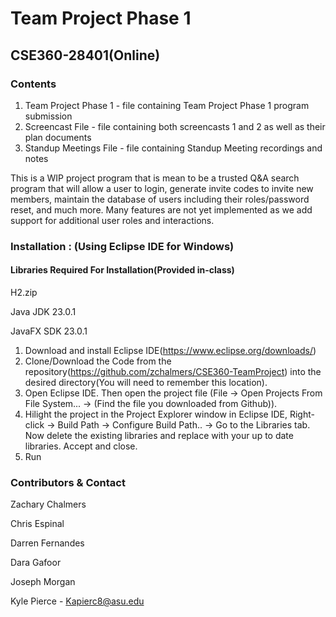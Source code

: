 # Team Project Phase 1
## CSE360-28401(Online)

### Contents

1. Team Project Phase 1 - file containing Team Project Phase 1 program submission
3. Screencast File - file containing both screencasts 1 and 2 as well as their plan documents
5. Standup Meetings File - file containing Standup Meeting recordings and notes


This is a WIP project program that is mean to be a trusted Q&A search program that will allow a user to login, generate invite codes to invite new members, maintain the database of users including their roles/password reset, and much more. Many features are not yet implemented as we add support for additional user roles and interactions. 


### Installation : (Using Eclipse IDE for Windows)
#### Libraries Required For Installation(Provided in-class)

H2.zip

Java JDK 23.0.1

JavaFX SDK 23.0.1


1. Download and install Eclipse IDE(https://www.eclipse.org/downloads/)
2. Clone/Download the Code from the repository(https://github.com/zchalmers/CSE360-TeamProject) into the desired directory(You will need to remember this location).
3. Open Eclipse IDE. Then open the project file (File -> Open Projects From File System... -> (Find the file you downloaded from Github)).
4. Hilight the project in the Project Explorer window in Eclipse IDE, Right-click -> Build Path -> Configure Build Path.. -> Go to the Libraries tab. Now delete the existing libraries and replace with your up to date libraries. Accept and close.
5. Run


### Contributors & Contact

Zachary Chalmers

Chris Espinal

Darren Fernandes

Dara Gafoor

Joseph Morgan

Kyle Pierce - Kapierc8@asu.edu

